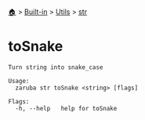 <!--startTocHeader-->
[🏠](../../../README.md) > [Built-in](../../README.md) > [Utils](../README.md) > [str](README.md)
# toSnake
<!--endTocHeader-->

```
Turn string into snake_case

Usage:
  zaruba str toSnake <string> [flags]

Flags:
  -h, --help   help for toSnake

```

<!--startTocSubtopic-->

<!--endTocSubtopic-->